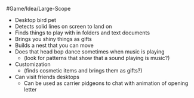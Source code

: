 #Game/Idea/Large-Scope 

- Desktop bird pet
- Detects solid lines on screen to land on
- Finds things to play with in folders and text documents
- Brings you shiny things as gifts
- Builds a nest that you can move
- Does that head bop dance sometimes when music is playing
	- (look for patterns that show that a sound playing is music?)
- Customization
	- (finds cosmetic items and brings them as gifts?)
- Can visit friends desktops
	- Can be used as carrier pidgeons to chat with animation of opening letter
